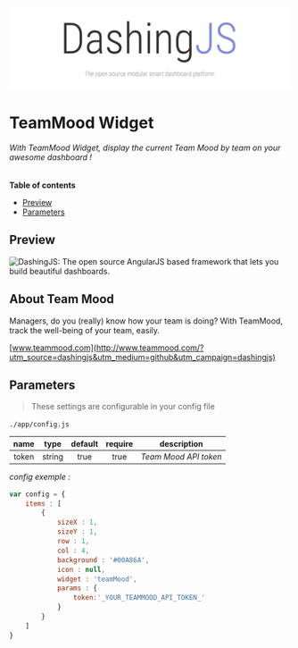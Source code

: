 ![DashingJS: The open source AngularJS based framework that lets you build beautiful dashboards. ](../../../.github/header.png)

# TeamMood Widget

###### With TeamMood Widget, display the current Team Mood by team on your awesome dashboard !

**Table of contents**

<!-- START doctoc generated TOC please keep comment here to allow auto update -->
<!-- DON'T EDIT THIS SECTION, INSTEAD RE-RUN doctoc TO UPDATE -->


- [Preview](#preview)
- [Parameters](#parameters)

<!-- END doctoc generated TOC please keep comment here to allow auto update -->


## Preview

![DashingJS: The open source AngularJS based framework that lets you build beautiful dashboards. ](.github/widget-teamMood.png)


## About Team Mood


Managers, do you (really) know how your team is doing? 
With TeamMood, track the well-being of your team, easily.

[www.teammood.com](http://www.teammood.com/?utm_source=dashingjs&utm_medium=github&utm_campaign=dashingjs)


## Parameters

> These settings are configurable in your config file

`./app/config.js`

|name|type|default|require|description|
|:---:|:---:|:---:|:---:|:---:|
|token|string|true|true|_Team Mood API token_|

_config exemple :_

```js
var config = {
    items : [
        {
            sizeX : 1,
            sizeY : 1,
            row : 1,
            col : 4,
            background : '#00A86A',
            icon : null,
            widget : 'teamMood',
            params : {
                token:'_YOUR_TEAMMOOD_API_TOKEN_'
            }
        }
    ]
}
```